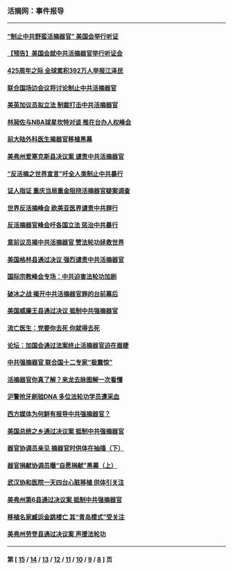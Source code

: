### 活摘网：事件报导
---
#### [“制止中共野蛮活摘器官” 美国会举行听证](../../pages/nf5877/n13735831.md?05200430) 
#### [【预告】美国会就中共活摘器官举行听证会](../../pages/nf5877/n13732843.md?05200430) 
#### [425周年之际 全球累积392万人举报江泽民](../../pages/nf5877/n13719232.md?05200430) 
#### [联合国场边会议将讨论制止中共活摘器官](../../pages/nf5877/n13656361.md?05200430) 
#### [美英加议员拟立法 制裁打击中共活摘器官](../../pages/nf5877/n13430251.md?05200430) 
#### [林昶佐与NBA球星坎特对谈 推在台办人权峰会](../../pages/nf5877/n13414467.md?05200430) 
#### [前大陆外科医生揭器官移植黑幕](../../pages/nf5877/n13401416.md?05200430) 
#### [美弗州爱塞克斯县决议案 谴责中共活摘器官](../../pages/nf5877/n13320919.md?05200430) 
#### [“反活摘之世界宣言”吁全人类制止中共暴行](../../pages/nf5877/n13259730.md?05200430) 
#### [证人指证 重庆当局重金阻挠活摘器官疑案调查](../../pages/nf5877/n13259127.md?05200430) 
#### [世界反活摘峰会 欧美亚医界谴责中共罪行](../../pages/nf5877/n13253550.md?05200430) 
#### [反活摘器官峰会吁各国立法 惩治中共暴行](../../pages/nf5877/n13245052.md?05200430) 
#### [意前议员揭中共活摘器官 赞法轮功拯救世界](../../pages/nf5877/n13203445.md?05200430) 
#### [美国格林县通过决议 强烈谴责中共活摘器官](../../pages/nf5877/n13119367.md?05200430) 
#### [国际宗教峰会专场：中共迫害法轮功加剧](../../pages/nf5877/n13088279.md?05200430) 
#### [破冰之战 揭开中共活摘器官罪的台前幕后](../../pages/nf5877/n13082457.md?05200430) 
#### [美国威廉王县通过决议 抵制中共强摘器官](../../pages/nf5877/n13056521.md?05200430) 
#### [流亡医生：党要你去死 你就得去死](../../pages/nf5877/n13052835.md?05200430) 
#### [论坛：加国会通过法案终止活摘器官迫在眉睫](../../pages/nf5877/n13029839.md?05200430) 
#### [中共强摘器官 联合国十二专家“极震惊”](../../pages/nf5877/n13024313.md?05200430) 
#### [活摘器官你真了解？来龙去脉图解一次看懂](../../pages/nf5877/n13013820.md?05200430) 
#### [沪警抢牙刷验DNA 多位法轮功学员遭采血](../../pages/nf5877/n12969218.md?05200430) 
#### [西方媒体为何鲜有报导中共强摘器官？](../../pages/nf5877/n12932034.md?05200430) 
#### [美国总统之乡通过决议案 抵制中共强摘器官](../../pages/nf5877/n12908242.md?05200430) 
#### [器官协调员亲见 摘器官时供体在抽搐（下）](../../pages/nf5877/n12898622.md?05200430) 
#### [器官捐献协调员曝“自愿捐献”黑幕（上）](../../pages/nf5877/n12878830.md?05200430) 
#### [武汉协和医院一天四台心脏移植 供体引关注](../../pages/nf5877/n12863175.md?05200430) 
#### [美弗州第6县通过决议案 抵制中共强摘器官](../../pages/nf5877/n12805218.md?05200430) 
#### [移植名家臧运金跳楼亡 其“青岛模式”受关注](../../pages/nf5877/n12803746.md?05200430) 
#### [美弗州劳登县通过决议案 声援法轮功](../../pages/nf5877/n12785715.md?05200430) 

---
#### 第 [ [15](./15.md?05200430) / [14](./14.md?05200430) / [13](./13.md?05200430) / [12](./12.md?05200430) / [11](./11.md?05200430) / [10](./10.md?05200430) / [9](./9.md?05200430) / [8](./8.md?05200430) ] 页
